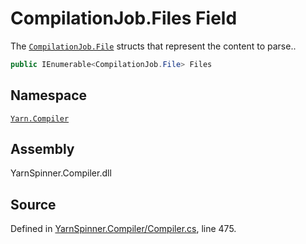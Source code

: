 # CompilationJob.Files Field

The [`CompilationJob.File`](/api/csharp/yarn.compiler/compilationjob.file.md) structs that represent the content to
parse..


```csharp
public IEnumerable<CompilationJob.File> Files
```



## Namespace
[`Yarn.Compiler`](/api/csharp/yarn.compiler/README.md)

## Assembly
YarnSpinner.Compiler.dll

## Source
Defined in [YarnSpinner.Compiler/Compiler.cs](https://github.com/YarnSpinnerTool/YarnSpinner//blob/develop/YarnSpinner.Compiler/Compiler.cs#L475), line 475.
